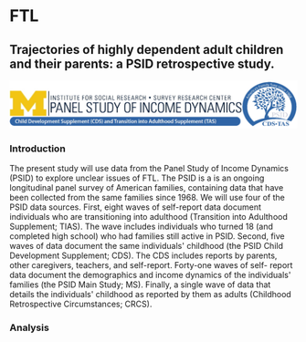 # FTL
## Trajectories of highly dependent adult children and their parents: a PSID retrospective study.
![PSID Banner](https://raw.githubusercontent.com/carolinelee78/FTL/main/doc/CDS_PSIDbanner.jpg)

### Introduction 
The present study will use data from the Panel Study of Income Dynamics (PSID) to explore unclear issues of FTL. The PSID is a is an ongoing longitudinal panel survey of American families, containing data that have been collected from the same families since 1968. We will use four of the PSID data sources. First, eight waves of self-report data document individuals who are transitioning into adulthood (Transition into Adulthood Supplement; TIAS). The wave includes individuals who turned 18 (and completed high school) who had families still active in PSID. Second, five waves of data document the same individuals' childhood (the PSID Child Development Supplement; CDS). The CDS includes reports by parents, other caregivers, teachers, and self-report. Forty-one waves of self- report data document the demographics and income dynamics of the individuals' families (the PSID Main Study; MS). Finally, a single wave of data that details the individuals' childhood as reported by them as adults (Childhood Retrospective Circumstances; CRCS).

### Analysis 

